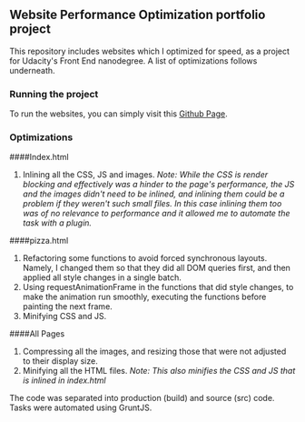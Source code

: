 ## Website Performance Optimization portfolio project

This repository includes websites which I optimized for speed, as a project for Udacity's Front End nanodegree. A list of optimizations follows underneath.

### Running the project

To run the websites, you can simply visit this [Github Page](http://pmrcunha.github.io/udacity_p4/).

### Optimizations

####Index.html

1. Inlining all the CSS, JS and images.
_Note: While the CSS is render blocking and effectively was a hinder to the page's performance, the JS and the images didn't need to be inlined, and inlining them could be a problem if they weren't such small files. In this case inlining them too was of no relevance to performance and it allowed me to automate the task with a plugin._

####pizza.html

1. Refactoring some functions to avoid forced synchronous layouts. Namely, I changed them so that they did all DOM queries first, and then applied all style changes in a single batch.
2. Using requestAnimationFrame in the functions that did style changes, to make the animation run smoothly, executing the functions before painting the next frame.
3. Minifying CSS and JS.

####All Pages

1. Compressing all the images, and resizing those that were not adjusted to their display size.
2. Minifying all the HTML files.
_Note: This also minifies the CSS and JS that is inlined in index.html_

The code was separated into production (build) and source (src) code. Tasks were automated using GruntJS.
